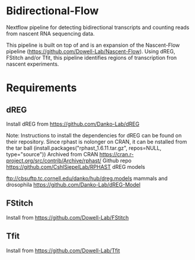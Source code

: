 # Bidirectional-Flow
Nextflow pipeline for detecting bidirectional transcripts and counting reads from nascent RNA sequencing data.

This pipeline is built on top of and is an expansion of the Nascent-Flow pipeline (https://github.com/Dowell-Lab/Nascent-Flow). Using dREG, FStitch and/or Tfit, this pipeline identifies regions of transcription fron nascent experiments.

# Requirements
## dREG
Install dREG from https://github.com/Danko-Lab/dREG

Note: Instructions to install the dependencies for dREG can be found on their repository.
Since rphast is nolonger on CRAN, it can be nstalled from the tar ball (install.packages("rphast_1.6.11.tar.gz", repos=NULL, type="source"))
Archived from CRAN https://cran.r-project.org/src/contrib/Archive/rphast/
Github repo https://github.com/CshlSiepelLab/RPHAST
dREG models

ftp://cbsuftp.tc.cornell.edu/danko/hub/dreg.models
mammals and drosophila https://github.com/Danko-Lab/dREG-Model

## FStitch
Install from https://github.com/Dowell-Lab/FStitch

## Tfit
Install from https://github.com/Dowell-Lab/Tfit
